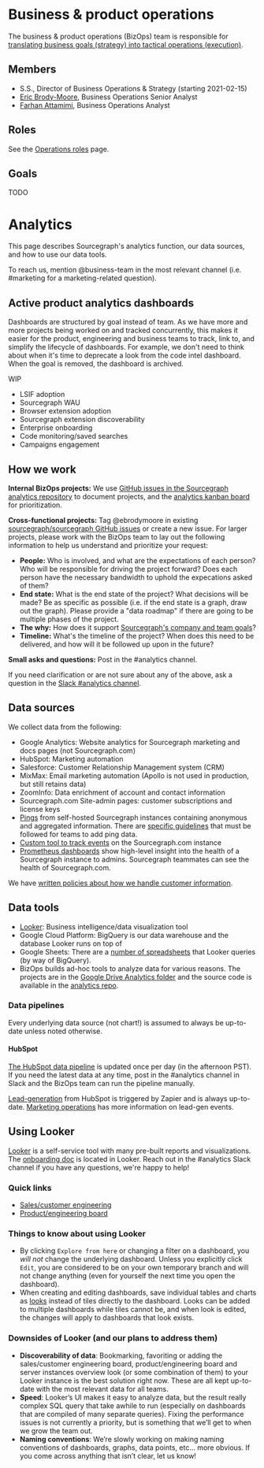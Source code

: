 # Business & product operations

The business & product operations (BizOps) team is responsible for [translating business goals (strategy) into tactical operations (execution)](https://medium.com/business-startup-development-and-more/why-your-startup-also-needs-a-bizops-team-5d2e7d436a0).

## Members

- S.S., Director of Business Operations & Strategy (starting 2021-02-15)
- [Eric Brody-Moore](../../../../company/team/index.md#eric-brody-moore), Business Operations Senior Analyst
- [Farhan Attamimi](../../../../company/team/index.md#farhan-attamimi), Business Operations Analyst

## Roles

See the [Operations roles](../roles/index.md) page.

## Goals

TODO

# Analytics

This page describes Sourcegraph's analytics function, our data sources, and how to use our data tools.

To reach us, mention @business-team in the most relevant channel (i.e. #marketing for a marketing-related question).

## Active product analytics dashboards

Dashboards are structured by goal instead of team. As we have more and more projects being worked on and tracked concurrently, this makes it easier for the product, engineering and business teams to track, link to, and simplify the lifecycle of dashboards. For example, we don't need to think about when it's time to deprecate a look from the code intel dashboard. When the goal is removed, the dashboard is archived.

WIP
- LSIF adoption
- Sourcegraph WAU
- Browser extension adoption
- Sourcegraph extension discoverability
- Enterprise onboarding
- Code monitoring/saved searches
- Campaigns engagement

## How we work

**Internal BizOps projects:**  We use [GitHub issues in the Sourcegraph analytics repository](https://github.com/sourcegraph/analytics/issues) to document projects, and the [analytics kanban board](https://github.com/orgs/sourcegraph/projects/63) for prioritization.

**Cross-functional projects:** Tag @ebrodymoore in existing [sourcegraph/sourcegraph GitHub issues](https://github.com/sourcegraph/sourcegraph/issues) or create a new issue. For larger projects, please work with the BizOps team to lay out the following information to help us understand and prioritize your request:

- **People:** Who is involved, and what are the expectations of each person? Who will be responsible for driving the project forward? Does each person have the necessary bandwidth to uphold the expecations asked of them? 
- **End state:** What is the end state of the project? What decisions will be made? Be as specific as possible (i.e. if the end state is a graph, draw out the graph). Please provide a "data roadmap" if there are going to be multiple phases of the project. 
- **The why:** How does it support [Sourcegraph's company and team goals](../../../company/goals/index.md)?
- **Timeline:** What's the timeline of the project? When does this need to be delivered, and how will it be followed up upon in the future?

**Small asks and questions:** Post in the #analytics channel. 

If you need clarification or are not sure about any of the above, ask a question in the [Slack #analytics channel](https://sourcegraph.slack.com/archives/CN4FC7XT4).

## Data sources

We collect data from the following:

* Google Analytics: Website analytics for Sourcegraph marketing and docs pages (not Sourcegraph.com)
* HubSpot: Marketing automation
* Salesforce: Customer Relationship Management system (CRM)
* MixMax: Email marketing automation (Apollo is not used in production, but still retains data)
* ZoomInfo:  Data enrichment of account and contact information
* Sourcegraph.com Site-admin pages: customer subscriptions and license keys
* [Pings](https://docs.sourcegraph.com/admin/pings) from self-hosted Sourcegraph instances containing anonymous and aggregated information. There are [specific guidelines](../../engineering/adding_ping_data.md) that must be followed for teams to add ping data. 
* [Custom tool to track events](https://github.com/sourcegraph/sourcegraph/issues/5486) on the Sourcegraph.com instance
* [Prometheus dashboards](https://sourcegraph.com/-/debug/grafana/?orgId=1) show high-level insight into the health of a Sourcegraph instance to admins. Sourcegraph teammates can see the health of Sourcegraph.com. 

We have [written policies about how we handle customer information](customer_data_policy.md). 
	
## Data tools

* [Looker](https://sourcegraph.looker.com/projects/sourcegraph_events/files/1_home.md): Business intelligence/data visualization tool
* Google Cloud Platform: BigQuery is our data warehouse and the database Looker runs on top of
* Google Sheets: There are a [number of spreadsheets](https://drive.google.com/drive/folders/1LIfVyhjhh_mpc0SNOFvpNfN2h4CmGQmI) that Looker queries (by way of BigQuery).
* BizOps builds ad-hoc tools to analyze data for various reasons. The projects are in the [Google Drive Analytics folder](https://drive.google.com/drive/folders/1mtrHKsB2Kv0IGQ829zbcRGDSYHQpzkfd) and the source code is available in the [analytics repo](https://github.com/sourcegraph/analytics).

### Data pipelines

Every underlying data source (not chart!) is assumed to always be up-to-date unless noted otherwise.

#### HubSpot

[The HubSpot data pipeline](https://github.com/sourcegraph/analytics/tree/master/HubSpot%20ETL) is updated once per day (in the afternoon PST).  If you need the latest data at any time, post in the #analytics channel in Slack and the BizOps team can run the pipeline manually. 

[Lead-generation](https://docs.google.com/spreadsheets/d/16S3xlcY7DmpcfKZYD-3VHUsaPLiYHyisu8cD_gZpv0Q/edit#gid=0) from HubSpot is triggered by Zapier and is always up-to-date. [Marketing operations](../../marketing/marketing_operations.md#maintaining-data-pipelines) has more information on lead-gen events. 

## Using Looker

[Looker](https://sourcegraph.looker.com/) is a self-service tool with many pre-built reports and visualizations. The [onboarding doc](https://sourcegraph.looker.com/projects/sourcegraph_events/files/1_home.md) is located in Looker. Reach out in the #analytics Slack channel if you have any questions, we're happy to help!

### Quick links
* [Sales/customer engineering](https://sourcegraph.looker.com/browse/boards/2)
* [Product/engineering board](https://sourcegraph.looker.com/browse/boards/5)

### Things to know about using Looker

* By clicking `Explore from here` or changing a filter on a dashboard, you *will not* change the underlying dashboard. Unless you explicitly click `Edit`, you are considered to be on your own temporary branch and will not change anything (even for yourself the next time you open the dashboard). 
* When creating and editing dashboards, save individual tables and charts as [looks](https://docs.looker.com/exploring-data/saving-and-editing-looks) instead of tiles directly to the dashboard. Looks can be added to multiple dashboards while tiles cannot be, and when look is edited, the changes will apply to dashboards that look exists. 

### Downsides of Looker (and our plans to address them)
- **Discoverability of data**: Bookmarking, favoriting or adding the sales/customer engineering board, product/engineering board and server instances overview look (or some combination of them) to your Looker instance is the best solution right now. These are all kept up-to-date with the most relevant data for all teams. 
- **Speed**: Looker’s UI makes it easy to analyze data, but the result really complex SQL query that take awhile to run (especially on dashboards that are compiled of many separate queries). Fixing the performance issues is not currently a priority, but is something that we’ll get to when we grow the team out.  
- **Naming conventions**: We’re slowly working on making naming conventions of dashboards, graphs, data points, etc... more obvious. If you come across anything that isn’t clear, let us know! 
